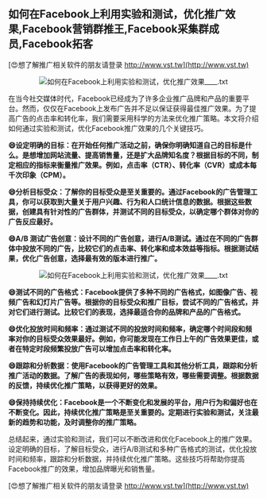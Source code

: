 ## **如何在Facebook上利用实验和测试，优化推广效果,Facebook营销群推王,Facebook采集群成员,Facebook拓客**

[😍想了解推广相关软件的朋友请登录 http://www.vst.tw](http://www.vst.tw)

 <center><img src="https://vst.tw/MP4/tuiguang/png/5.png" alt="如何在Facebook上利用实验和测试，优化推广效果____.txt"></center>

在当今社交媒体时代，Facebook已经成为了许多企业推广品牌和产品的重要平台。然而，仅仅在Facebook上发布广告并不足以保证获得最佳推广效果。为了提高广告的点击率和转化率，我们需要采用科学的方法来优化推广策略。本文将介绍如何通过实验和测试，优化Facebook推广效果的几个关键技巧。

**😄设定明确的目标：在开始任何推广活动之前，确保你明确知道自己的目标是什么。是想增加网站流量、提高销售量，还是扩大品牌知名度？根据目标的不同，制定相应的指标来衡量推广效果。例如，点击率（CTR）、转化率（CVR）或成本每千次印象（CPM）。**

**😄分析目标受众：了解你的目标受众是至关重要的。通过Facebook的广告管理工具，你可以获取到大量关于用户兴趣、行为和人口统计信息的数据。根据这些数据，创建具有针对性的广告群体，并测试不同的目标受众，以确定哪个群体对你的广告反应最好。**

**😄A/B 测试广告创意：设计不同的广告创意，进行A/B测试。通过在不同的广告群体中投放不同的广告，比较它们的点击率、转化率和成本效益等指标。根据测试结果，优化广告创意，选择最有效的版本进行推广。**

 <center><img src="https://vst.tw/MP4/tuiguang/png/2.png" alt="如何在Facebook上利用实验和测试，优化推广效果____.txt"></center>

**😄测试不同的广告格式：Facebook提供了多种不同的广告格式，如图像广告、视频广告和幻灯片广告等。根据你的目标受众和推广目标，尝试不同的广告格式，并对它们进行测试。比较它们的表现，选择最适合你的品牌和产品的广告格式。**

**😄优化投放时间和频率：通过测试不同的投放时间和频率，确定哪个时间段和频率对你的目标受众效果最好。例如，你可能发现在工作日上午的广告效果更佳，或者在特定时段频繁投放广告可以增加点击率和转化率。**

**😄跟踪和分析数据：使用Facebook的广告管理工具和其他分析工具，跟踪和分析推广活动的数据。了解广告的表现如何，哪些策略有效，哪些需要调整。根据数据的反馈，持续优化推广策略，以获得更好的效果。**

**😄保持持续优化：Facebook是一个不断变化和发展的平台，用户行为和偏好也在不断变化。因此，持续优化推广策略是至关重要的。定期进行实验和测试，关注最新的趋势和功能，及时调整你的推广策略。**

总结起来，通过实验和测试，我们可以不断改进和优化Facebook上的推广效果。设定明确的目标，了解目标受众，进行A/B测试和多种广告格式的测试，优化投放时间和频率，跟踪和分析数据，并持续优化推广策略。这些技巧将帮助你提高Facebook推广的效果，增加品牌曝光和销售量。

[😍想了解推广相关软件的朋友请登录 http://www.vst.tw](http://www.vst.tw)



